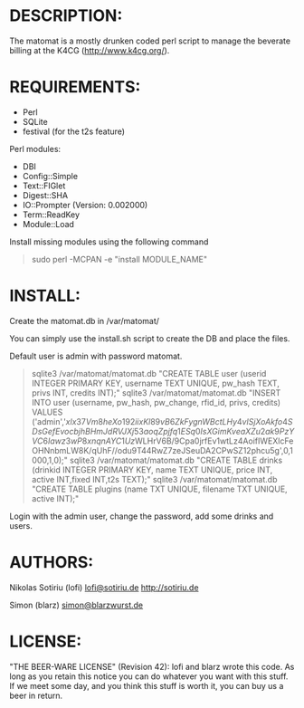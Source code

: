 DESCRIPTION:
============

The matomat is a mostly drunken coded perl script to manage the beverate billing
at the K4CG (http://www.k4cg.org/).



REQUIREMENTS:
=============

- Perl 
- SQLite
- festival (for the t2s feature)

Perl modules:
- DBI
- Config::Simple
- Text::FIGlet
- Digest::SHA
- IO::Prompter (Version: 0.002000)
- Term::ReadKey
- Module::Load

Install missing modules using the following command

> sudo perl -MCPAN -e "install MODULE_NAME"



INSTALL:
========

Create the matomat.db in /var/matomat/

You can simply use the install.sh script to create the DB and place the files.

Default user is admin with password matomat.

> sqlite3 /var/matomat/matomat.db "CREATE TABLE user (userid INTEGER PRIMARY KEY, username TEXT UNIQUE, pw_hash TEXT, privs INT, credits INT);"
> sqlite3 /var/matomat/matomat.db "INSERT INTO user  (username, pw_hash, pw_change, rfid_id, privs, credits) VALUES ('admin','$xlx37Vm8heXo192iixKl89vB6ZkFygnWBctLHy4vlSjXoAkfo4SDsGefEvocbjhBHmJdRVJXj53aoqZpjfq1ESq0IsXGimKveaXZu2ak9PzYVC6Iawz3wP8xnqnAYC1Uz$WLHrV6B/9Cpa0jrfEv1wtLz4AoifIWEXlcFeOHNnbmLW8K/qUhF//odu9T44RwZ7zeJSeuDA2CPwSZ12phcu5g',0,1000,1,0);"
> sqlite3 /var/matomat/matomat.db "CREATE TABLE drinks (drinkid INTEGER PRIMARY KEY, name TEXT UNIQUE, price INT, active INT,fixed INT,t2s TEXT);"
> sqlite3 /var/matomat/matomat.db "CREATE TABLE plugins (name TXT UNIQUE, filename TXT UNIQUE, active INT);"

Login with the admin user, change the password, add some drinks and users.


AUTHORS:
========

Nikolas Sotiriu (lofi)
lofi@sotiriu.de
http://sotiriu.de

Simon (blarz)
simon@blarzwurst.de


LICENSE:
========

"THE BEER-WARE LICENSE" (Revision 42):
lofi and blarz wrote this code. As long as you retain this notice you
can do whatever you want with this stuff. If we meet some day, and you think
this stuff is worth it, you can buy us a beer in return. 


